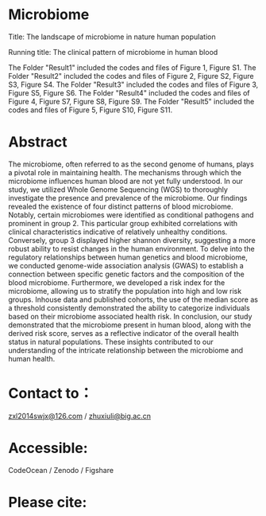 # Microbiome
Title: The landscape of microbiome in nature human population

Running title: The clinical pattern of microbiome in human blood

The Folder "Result1" included the codes and files of Figure 1, Figure S1.
The Folder "Result2" included the codes and files of Figure 2, Figure S2, Figure S3, Figure S4.
The Folder "Result3" included the codes and files of Figure 3, Figure S5, Figure S6.
The Folder "Result4" included the codes and files of Figure 4, Figure S7, Figure S8, Figure S9.
The Folder "Result5" included the codes and files of Figure 5, Figure S10, Figure S11.

# Abstract
The microbiome, often referred to as the second genome of humans, plays a pivotal role in maintaining health. The mechanisms through which the microbiome influences human blood are not yet fully understood. In our study, we utilized Whole Genome Sequencing (WGS) to thoroughly investigate the presence and prevalence of the microbiome. Our findings revealed the existence of four distinct patterns of blood microbiome. Notably, certain microbiomes were identified as conditional pathogens and prominent in group 2. This particular group exhibited correlations with clinical characteristics indicative of relatively unhealthy conditions. Conversely, group 3 displayed higher shannon diversity, suggesting a more robust ability to resist changes in the human environment. To delve into the regulatory relationships between human genetics and blood microbiome, we conducted genome-wide association analysis (GWAS) to establish a connection between specific genetic factors and the composition of the blood microbiome. Furthermore, we developed a risk index for the microbiome, allowing us to stratify the population into high and low risk groups. Inhouse data and published cohorts, the use of the median score as a threshold consistently demonstrated the ability to categorize individuals based on their microbiome associated health risk. In conclusion, our study demonstrated that the microbiome present in human blood, along with the derived risk score, serves as a reflective indicator of the overall health status in natural populations. These insights contributed to our understanding of the intricate relationship between the microbiome and human health.

# Contact to：
zxl2014swjx@126.com / zhuxiuli@big.ac.cn

# Accessible:
CodeOcean / Zenodo / Figshare

# Please cite:
